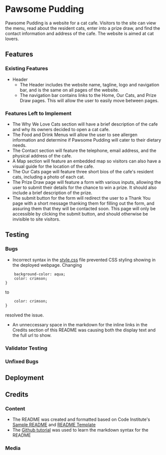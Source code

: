 # Pawsome Pudding
Pawsome Pudding is a website for a cat cafe. Visitors to the site can view the menu, read about the resident cats, enter into a prize draw, and find the contact information and address of the cafe. The website is aimed at cat lovers.

## Features
### Existing Features
- Header
  - The Header includes the website name, tagline, logo and navigation bar, and is the same on all pages of the website.
  - The navigation bar contains links to the Home, Our Cats, and Prize Draw pages. This will allow the user to easily move between pages. 

### Features Left to Implement
- The Why We Love Cats section will have a brief description of the cafe and why its owners decided to open a cat cafe.
- The Food and Drink Menus will allow the user to see allergen information and determine if Pawsome Pudding will cater to their dietary needs.
- The Contact section will feature the telephone, email address, and the physical address of the cafe.
- A Map section will feature an embedded map so visitors can also have a visual guide for the location of the cafe.
- The Our Cats page will feature three short bios of the cafe's resident cats, including a photo of each cat.
- The Prize Draw page will feature a form with various inputs, allowing the user to submit their details for the chance to win a prize. It should also include a brief description of the prize.
- The submit button for the form will redirect the user to a Thank You page with a short message thanking them for filling out the form, and assuring them that they will be contacted soon. This page will only be accessible by clicking the submit button, and should otherwise be invisible to site visitors.
## Testing
### Bugs
- Incorrect syntax in the [style.css](assets/css/style.css) file prevented CSS styling showing in the deployed webpage. Changing 
```body {
    background-color: aqua;
    color: crimson;
}
``` 
to 
```p {background-color: aqua;
    color: crimson;
}
```
resolved the issue.
- An unneccessary space in the markdown for the inline links in the Credits section of this README was causing both the display text and the full url to show.


### Validator Testing

### Unfixed Bugs

## Deployment

## Credits
### Content
- The README was created and formatted based on Code Institute's [Sample README](https://learn.codeinstitute.net/courses/course-v1:CodeInstitute+CSSE_PAGPPF+2021_Q2/courseware/66cf361c769a41d496f5001fae6f9be7/3b5cd5dc8313462aa5975a3c9b9a1a3c/) and [README Template](https://github.com/Code-Institute-Solutions/readme-template)
- The [Github tutorial](https://docs.github.com/en/get-started/writing-on-github/getting-started-with-writing-and-formatting-on-github/basic-writing-and-formatting-syntax) was used to learn the markdown syntax for the README
### Media
